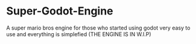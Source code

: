 # Super-Godot-Engine
A super mario bros engine for those who started using godot very easy to use and everything is simplefied (THE ENGINE IS IN W.I.P)
